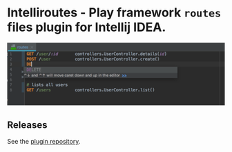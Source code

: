 # Intelliroutes - Play framework `routes` files plugin for Intellij IDEA.
![screenshot](screenshot.png)

## Releases
See the [plugin repository](https://plugins.jetbrains.com/plugin/10053-play-routes).